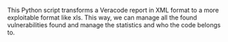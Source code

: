 This Python script transforms a Veracode report in XML format to a more exploitable format like xls. This way, we can manage all the found vulnerabilities found and manage the statistics and who the code belongs to.
